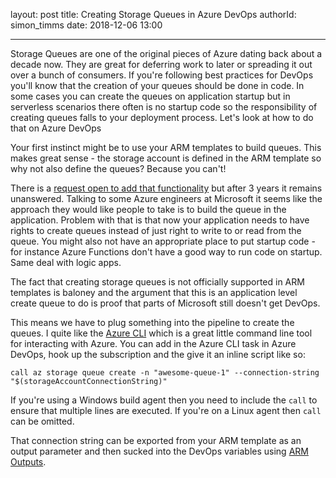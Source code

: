 layout: post
title: Creating Storage Queues in Azure DevOps
authorId: simon_timms
date: 2018-12-06 13:00

---

Storage Queues are one of the original pieces of Azure dating back about a decade now. They are great for deferring work to later or spreading it out over a bunch of consumers. If you're following best practices for DevOps you'll know that the creation of your queues should be done in code. In some cases you can create the queues on application startup but in serverless scenarios there often is no startup code so the responsibility of creating queues falls to your deployment process. Let's look at how to do that on Azure DevOps

<!--more-->

Your first instinct might be to use your ARM templates to build queues. This makes great sense - the storage account is defined in the ARM template so why not also define the queues? Because you can't! 

There is a [request open to add that functionality](https://feedback.azure.com/forums/281804-azure-resource-manager/suggestions/9306108-let-me-define-preconfigured-blob-containers-table) but after 3 years it remains unanswered. Talking to some Azure engineers at Microsoft it seems like the approach they would like people to take is to build the queue in the application. Problem with that is that now your application needs to have rights to create queues instead of just right to write to or read from the queue. You might also not have an appropriate place to put startup code - for instance Azure Functions don't have a good way to run code on startup. Same deal with logic apps.

The fact that creating storage queues is not officially supported in ARM templates is baloney and the argument that this is an application level create queue to do is proof that parts of Microsoft still doesn't get DevOps. 

This means we have to plug something into the pipeline to create the queues. I quite like the [Azure CLI](https://docs.microsoft.com/en-us/cli/azure/?view=azure-cli-latest) which is a great little command line tool for interacting with Azure. You can add in the Azure CLI task in Azure DevOps, hook up the subscription and the give it an inline script like so:

```
call az storage queue create -n "awesome-queue-1" --connection-string "$(storageAccountConnectionString)"
```

If you're using a Windows build agent then you need to include the `call` to ensure that multiple lines are executed. If you're on a Linux agent then `call` can be omitted.

That connection string can be exported from your ARM template as an output parameter and then sucked into the DevOps variables using [ARM Outputs](https://github.com/keesschollaart81/vsts-arm-outputs).